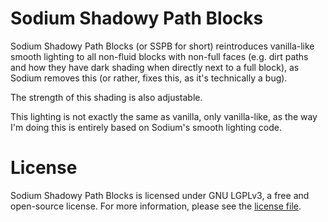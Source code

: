 # Sodium Shadowy Path Blocks

Sodium Shadowy Path Blocks (or SSPB for short) reintroduces vanilla-like smooth lighting to all non-fluid blocks with non-full faces (e.g. dirt paths and how they have dark shading when directly next to a full block), as Sodium removes this (or rather, fixes this, as it's technically a bug).

The strength of this shading is also adjustable.

This lighting is not exactly the same as vanilla, only vanilla-like, as the way I'm doing this is entirely based on Sodium's smooth lighting code.

# License

Sodium Shadowy Path Blocks is licensed under GNU LGPLv3, a free and open-source license. For more information, please see the [license file](https://github.com/Rynnavinx/sodium-shadowy-path-blocks/blob/1.17.x/LICENSE.txt).
